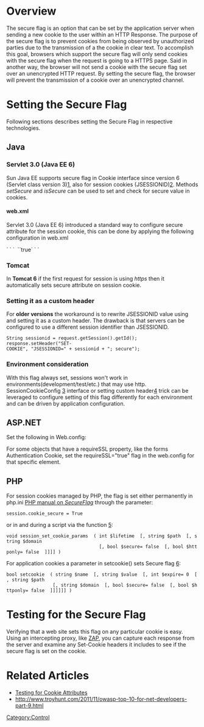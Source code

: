 # Overview

The secure flag is an option that can be set by the application server
when sending a new cookie to the user within an HTTP Response. The
purpose of the secure flag is to prevent cookies from being observed by
unauthorized parties due to the transmission of a the cookie in clear
text.
To accomplish this goal, browsers which support the secure flag will
only send cookies with the secure flag when the request is going to a
HTTPS page. Said in another way, the browser will not send a cookie with
the secure flag set over an unencrypted HTTP request.
By setting the secure flag, the browser will prevent the transmission of
a cookie over an unencrypted channel.

# Setting the Secure Flag

Following sections describes setting the Secure Flag in respective
technologies.

## Java

### Servlet 3.0 (Java EE 6)

Sun Java EE supports secure flag in Cookie interface since version 6
(Servlet class version
3)[1](http://java.sun.com/javaee/6/docs/api/javax/servlet/http/Cookie.html#setSecure%28boolean%29),
also for session cookies
(JSESSIONID)[2](http://java.sun.com/javaee/6/docs/api/javax/servlet/SessionCookieConfig.html#setSecure%28boolean%29).
Methods *setSecure* and *isSecure* can be used to set and check for
secure value in cookies.

#### web.xml

Servlet 3.0 (Java EE 6) introduced a standard way to configure secure
attribute for the session cookie, this can be done by applying the
following configuration in web.xml

<session-config>
` `<cookie-config>
`  `<secure>`true`</secure>
` `</cookie-config>
</session-config>

### Tomcat

In **Tomcat 6** if the first request for session is using *https* then
it automatically sets secure attribute on session cookie.

### Setting it as a custom header

For **older versions** the workaround is to rewrite JSESSIONID value
using and setting it as a custom header. The drawback is that servers
can be configured to use a different session identifier than JSESSIONID.

`String sessionid = request.getSession().getId();`
`response.setHeader("SET-COOKIE", "JSESSIONID=" + sessionid + "; secure");`

### Environment consideration

With this flag always set, sessions won't work in
environments(development/test/etc.) that may use http.
SessionCookieConfig
[3](http://java.sun.com/javaee/6/docs/api/javax/servlet/SessionCookieConfig.html#setSecure%28boolean%29)
interface or setting custom
header[4](https://www.owasp.org/index.php/SecureFlag#Setting_it_as_a_custom_header)
trick can be leveraged to configure setting of this flag differently for
each environment and can be driven by application configuration.

## ASP.NET

Set the following in Web.config: <httpCookies requireSSL="true" />

For some objects that have a requireSSL property, like the forms
Authentication Cookie, set the requireSSL="true" flag in the web.config
for that specific element.

## PHP

For session cookies managed by PHP, the flag is set either permanently
in php.ini [PHP manual on
*SecureFlag*](http://php.net/manual/en/session.configuration.php#ini.session.cookie-secure)
through the parameter:

`session.cookie_secure = True`

or in and during a script via the function
[5](http://pl.php.net/manual/en/function.session-set-cookie-params.php):

`void session_set_cookie_params  ( int $lifetime  [, string $path  [, string $domain  `
`                                  [, bool $secure= false  [, bool $httponly= false  ]]]] )`

For application cookies a parameter in setcookie() sets Secure flag
[6](http://pl.php.net/setcookie):

`bool setcookie  ( string $name  [, string $value  [, int $expire= 0  [, string $path  `
`                 [, string $domain  [, bool $secure= false  [, bool $httponly= false  ]]]]]] )`

# Testing for the Secure Flag

Verifying that a web site sets this flag on any particular cookie is
easy. Using an intercepting proxy, like [ZAP](ZAP "wikilink"), you can
capture each response from the server and examine any Set-Cookie headers
it includes to see if the secure flag is set on the cookie.

# Related Articles

  - [Testing for Cookie
    Attributes](Testing_for_cookies_attributes_\(OTG-SESS-002\) "wikilink")
  - <http://www.troyhunt.com/2011/11/owasp-top-10-for-net-developers-part-9.html>

[Category:Control](Category:Control "wikilink")